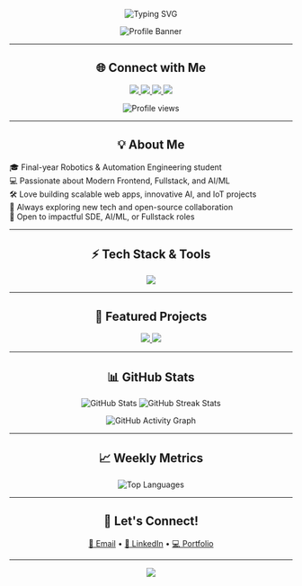 <!-- 💫 Modern, Clean, and Balanced GitHub Profile README for Omkar Yelsange -->

<p align="center">
  <img src="https://readme-typing-svg.herokuapp.com?font=JetBrains+Mono&weight=700&size=32&pause=1500&color=0F85E6&background=24272e&lines=Hi%2C+I'm+Omkar+Yelsange!;Creating+Impactful+Software.;Frontend+%2B+AI+Enthusiast.;Let's+Build+Something+Great!" alt="Typing SVG" />
</p>

<p align="center">
  <img src="https://capsule-render.vercel.app/api?type=wave&color=gradient&height=180&text=Welcome%20to%20My%20Profile!&fontAlign=50&fontAlignY=40&descAlign=50&descAlignY=70" alt="Profile Banner"/>
</p>

---

<h2 align="center">🌐 Connect with Me</h2>
<p align="center">
  <a href="https://github.com/OmkarYelsange">
    <img src="https://img.shields.io/badge/GitHub-181717?style=for-the-badge&logo=github&logoColor=white"/>
  </a>
  <a href="https://linkedin.com/in/omkar-yelsange">
    <img src="https://img.shields.io/badge/LinkedIn-0A66C2?style=for-the-badge&logo=linkedin&logoColor=white"/>
  </a>
  <a href="mailto:omkaryelsange1010@gmail.com">
    <img src="https://img.shields.io/badge/Email-D14836?style=for-the-badge&logo=gmail&logoColor=white"/>
  </a>
  <a href="https://omkaryelsange.vercel.app">
    <img src="https://img.shields.io/badge/Portfolio-22222C?style=for-the-badge&logo=vercel&logoColor=white"/>
  </a>
</p>

<p align="center">
  <img src="https://komarev.com/ghpvc/?username=OmkarYelsange&style=for-the-badge&color=0F85E6" alt="Profile views"/>
</p>

---

<h2 align="center">💡 About Me</h2>

<p >
🎓 Final-year Robotics & Automation Engineering student<br>
💻 Passionate about Modern Frontend, Fullstack, and AI/ML<br>
🛠️ Love building scalable web apps, innovative AI, and IoT projects<br>
🌟 Always exploring new tech and open-source collaboration<br>
👀 Open to impactful SDE, AI/ML, or Fullstack roles
</p>

---

<h2 align="center">⚡ Tech Stack & Tools</h2>

<p align="center">
  <img src="https://skillicons.dev/icons?i=js,react,redux,html,css,tailwindcss,nodejs,express,python,cpp,clerk,mongodb,mysql,firebase,tailwind,git,github,vercel,netlify,vscode,arduino&perline=10" />
</p>

---

<h2 align="center">🚀 Featured Projects</h2>

<p align="center">
  <a href="https://github.com/OmkarYelsange/AI-Chatbot">
    <img src="https://github-readme-stats.vercel.app/api/pin/?username=OmkarYelsange&repo=AI-Chatbot&theme=tokyonight" />
  </a>
  <a href="https://github.com/OmkarYelsange/Mini-Chat-App">
    <img src="https://github-readme-stats.vercel.app/api/pin/?username=OmkarYelsange&repo=Mini-Chat-App&theme=tokyonight" />
  </a>
</p>

---

<h2 align="center">📊 GitHub Stats</h2>

<p align="center">
  <img src="https://github-readme-stats.vercel.app/api?username=OmkarYelsange&show_icons=true&theme=merko&hide_border=true" alt="GitHub Stats"/>
  <img src="https://github-readme-streak-stats.herokuapp.com/?user=OmkarYelsange&theme=merko&hide_border=true" alt="GitHub Streak Stats"/>
</p>

<p align="center">
  <img src="https://github-readme-activity-graph.cyclic.app/graph?username=OmkarYelsange&bg_color=0D1117&color=6CC644&line=6CC644&point=FFFFFF&area=true&hide_border=true" alt="GitHub Activity Graph" />
</p>

---

<h2 align="center">📈 Weekly Metrics</h2>

<p align="center">
  <img src="https://github-readme-stats.vercel.app/api/top-langs/?username=OmkarYelsange&layout=compact&theme=tokyonight&hide_border=true" alt="Top Languages" />
</p>

---

<h2 align="center">🤝 Let's Connect!</h2>

<p align="center">
  <a href="mailto:omkaryelsange1010@gmail.com">📩 Email</a> •
  <a href="https://linkedin.com/in/omkar-yelsange">🔗 LinkedIn</a> •
  <a href="https://omkaryelsange.vercel.app">💻 Portfolio</a>
</p>

---

<p align="center">
  <img src="https://readme-typing-svg.herokuapp.com/?font=JetBrains+Mono&weight=700&size=24&pause=2000&color=6CC644&background=24272e&lines=Thanks+for+Visiting!;Open+to+Collaboration.;Let's+Code+🚀" />
</p>